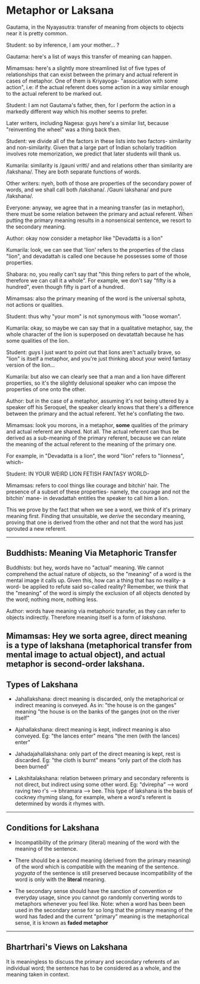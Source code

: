 # Metaphor or Laksana

Gautama, in the Nyayasutra: transfer of meaning from objects to objects near it is pretty common.

Student: so by inference, I am your mother... ?

Gautama: here's a list of ways this transfer of meaning can happen.

Mimamsas: here's a slightly more streamlined list of five types of relationships that can exist between the primary and actual referent in cases of metaphor. One of them is Kriyayoga- "association with some action", i.e: if the actual referent does some action in a way similar enough to the actual referent to be marked out.

Student: I am not Gautama's father, then, for I perform the action in a markedly different way which his mother seems to prefer.

Later writers, including Nagesa: guys here's a similar list, because "reinventing the wheel" was a thing back then.

Student: we divide all of the factors in these lists into two factors- similarity and non-similarity. Given that a large part of Indian scholarly tradition involves rote memorization, we predict that later students will thank us.

Kumarila: similarity is /gauni vritti/ and and relations other than similarity are /lakshana/. They are both separate functions of words.

Other writers: nyeh, both of those are properties of the secondary power of words, and we shall call both /lakshana/. /Gauni lakshana/ and pure /lakshana/.

Everyone: anyway, we agree that in a meaning transfer (as in metaphor), there must be some relation between the primary and actual referent. When putting the primary meaning results in a nonsensical sentence, we resort to the secondary meaning.

Author: okay now consider a metaphor like "Devadatta is a lion"

Kumarila: look, we can see that 'lion' refers to the properties of the class "lion", and devadattah is called one because he possesses some of those properties. 

Shabara: no, you really can't say that "this thing refers to part of the whole, therefore we can call it a whole". For example, we don't say "fifty is a hundred", even though fifty is part of a hundred.

Mimamsas: also the primary meaning of the word is the universal sphota, not actions or qualities. 

Student: thus why "your mom" is not synonymous with "loose woman".

Kumarila: okay, so maybe we can say that in a qualitative metaphor, say, the whole character of the lion is superposed on devatattah because he has some qualities of the lion.

Student: guys I just want to point out that lions aren't actually brave, so "lion" is itself a metaphor, and you're just thinking about your weird fantasy version of the lion... 

Kumarila: but also we can clearly see that a man and a lion have different properties, so it's the slightly delusional speaker who can impose the properties of one onto the other.

Author: but in the case of a metaphor, assuming it's not being uttered by a speaker off his Seroquel, the speaker clearly knows that there's a difference between the primary and the actual referent. Yet he's conflating the two.

Mimamsas: look you morons, in a metaphor, **some** qualities of the primary and actual referent are shared. Not all. The actual referent can thus be derived as a sub-meaning of the primary referent, because we can relate the meaning of the actual referent to the meaning of the primary one.

For example, in "Devadatta is a lion", the word "lion" refers to "lionness", which-

Student: IN YOUR WEIRD LION FETISH FANTASY WORLD-

Mimamsas: refers to cool things like courage and bitchin' hair. The presence of a subset of these properties- namely, the courage and not the bitchin' mane- in devadattah entitles the speaker to call him a lion.

This we prove by the fact that when we see a word, we think of it's primary meaning first. Finding that unsuitable, we *derive* the secondary meaning, proving that one is derived from the other and not that the word has just sprouted a new referent.

-------------------------------------------------------------------

## Buddhists: Meaning Via Metaphoric Transfer

Buddhists: but hey, words have no "actual" meaning. We cannot comprehend the actual nature of objects, so the "meaning" of a word is the mental image it calls up. Given this, how can a thing that has no reality- a word- be applied to refute said so-called reality? Remember, we think that the "meaning" of the word is simply the exclusion of all objects denoted by the word; nothing more, nothing less.

Author: words have meaning via metaphoric transfer, as they can refer to objects indirectly. Therefore meaning itself is a form of _lakshana_.

Mimamsas: Hey we sorta agree, direct meaning is a type of lakshana (metaphorical transfer from mental image to actual object), and actual metaphor is second-order lakshana.
----------------------------------------------------------------------------

## Types of Lakshana

- Jahallakshana: direct meaning is discarded, only the metaphorical or indirect meaning is conveyed. As in: "the house is on the ganges" meaning "the house is on the banks of the ganges (not on the river itself"

- Ajahallakshana: direct meaning is kept, indirect meaning is also conveyed. Eg: "the lances enter" means "the men (with the lances) enter"

- Jahadajahallakshana: only part of the direct meaning is kept, rest is discarded. Eg: "the cloth is burnt" means "only part of the cloth has been burned"

- Lakshitalakshana: relation between primary and secondary referents is not direct, but indirect using some other word. Eg: "dvirepha" --> word raving two r's --> bhramara --> bee. This type of lakshana is the basis of cockney rhyming slang, for example, where a word's referent is determined by words it rhymes with. 

---------------------------------------------------------------------------

## Conditions for Lakshana

- Incompatibility of the primary (literal) meaning of the word with the meaning of the sentence. 

- There should be a second meaning (derived from the primary meaning) of the word which is compatible with the meaning of the sentence. _yogyata_ of the sentence is still preserved because incompatibility of the word is only with the **literal** meaning.

- The secondary sense should have the sanction of convention or everyday usage, since you cannot go randomly converting words to metaphors whenever you feel like. Note: when a word has been been used in the secondary sense for so long that the primary meaning of the word has faded and the current "primary" meaning is the metaphorical sense, it is known as **faded metaphor**

-----------------------------------------------------------------------------

## Bhartrhari's Views on Lakshana

It is meaningless to discuss the primary and secondary referents of an individual word; the sentence has to be considered as a whole, and the meaning taken in context.